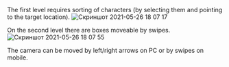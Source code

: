 The first level requires sorting of characters (by selecting them and pointing to the target location).
![Скриншот 2021-05-26 18 07 17](https://user-images.githubusercontent.com/43545329/119685155-ca41c800-be4d-11eb-8597-b0aa1add6d29.png)


On the second level there are boxes moveable by swipes. 
![Скриншот 2021-05-26 18 07 55](https://user-images.githubusercontent.com/43545329/119685169-cca42200-be4d-11eb-8883-6f3aa33b7112.png)


The camera can be moved by left/right arrows on PC or by swipes on mobile.
